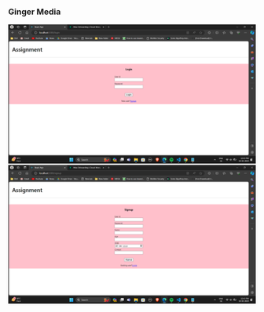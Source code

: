 ### Ginger Media
![Image First](https://github.com/Varunma82/gingermedia/blob/master/Screenshot%20(105).png)
![Image Second](https://github.com/Varunma82/gingermedia/blob/master/Screenshot%20(106).png)
